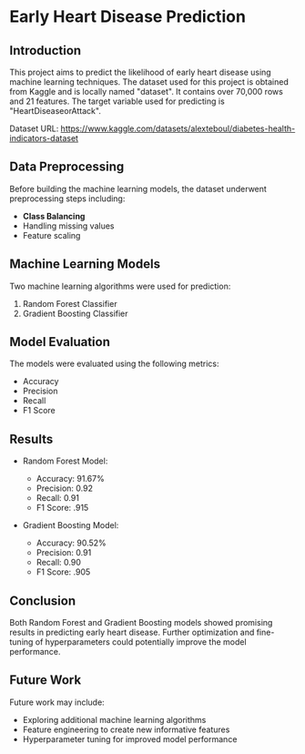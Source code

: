 # Early Heart Disease Prediction

## Introduction
This project aims to predict the likelihood of early heart disease using machine learning techniques. The dataset used for this project is obtained from Kaggle and is locally named "dataset". It contains over 70,000 rows and 21 features. The target variable used for predicting is "HeartDiseaseorAttack".

Dataset URL: https://www.kaggle.com/datasets/alexteboul/diabetes-health-indicators-dataset

## Data Preprocessing
Before building the machine learning models, the dataset underwent preprocessing steps including:
- **Class Balancing**
- Handling missing values
- Feature scaling

## Machine Learning Models
Two machine learning algorithms were used for prediction:
1. Random Forest Classifier
2. Gradient Boosting Classifier

## Model Evaluation
The models were evaluated using the following metrics:
- Accuracy
- Precision
- Recall
- F1 Score


## Results
- Random Forest Model:
  - Accuracy: 91.67%
  - Precision: 0.92
  - Recall: 0.91
  - F1 Score: .915

- Gradient Boosting Model:
  - Accuracy: 90.52%
  - Precision: 0.91
  - Recall: 0.90
  - F1 Score: .905
  

## Conclusion
Both Random Forest and Gradient Boosting models showed promising results in predicting early heart disease. Further optimization and fine-tuning of hyperparameters could potentially improve the model performance.

## Future Work
Future work may include:
- Exploring additional machine learning algorithms
- Feature engineering to create new informative features
- Hyperparameter tuning for improved model performance

